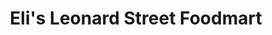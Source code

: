 ---
title: "Eli's Leonard Street Foodmart"
url: /grand-rapids/elis-leonard-street-foodmart/
shop: Lebensmittel
---